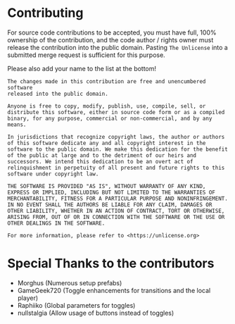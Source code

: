 # Contributing

For source code contributions to be accepted, you must have full, 100% ownership of the contribution, and the code author / rights owner must release the contribution into the public domain. Pasting `The Unlicense` into a submitted merge request is sufficient for this purpose.

Please also add your name to the list at the bottom!

```
The changes made in this contribution are free and unencumbered software
released into the public domain.

Anyone is free to copy, modify, publish, use, compile, sell, or
distribute this software, either in source code form or as a compiled
binary, for any purpose, commercial or non-commercial, and by any
means.

In jurisdictions that recognize copyright laws, the author or authors
of this software dedicate any and all copyright interest in the
software to the public domain. We make this dedication for the benefit
of the public at large and to the detriment of our heirs and
successors. We intend this dedication to be an overt act of
relinquishment in perpetuity of all present and future rights to this
software under copyright law.

THE SOFTWARE IS PROVIDED "AS IS", WITHOUT WARRANTY OF ANY KIND,
EXPRESS OR IMPLIED, INCLUDING BUT NOT LIMITED TO THE WARRANTIES OF
MERCHANTABILITY, FITNESS FOR A PARTICULAR PURPOSE AND NONINFRINGEMENT.
IN NO EVENT SHALL THE AUTHORS BE LIABLE FOR ANY CLAIM, DAMAGES OR
OTHER LIABILITY, WHETHER IN AN ACTION OF CONTRACT, TORT OR OTHERWISE,
ARISING FROM, OUT OF OR IN CONNECTION WITH THE SOFTWARE OR THE USE OR
OTHER DEALINGS IN THE SOFTWARE.

For more information, please refer to <https://unlicense.org>
```

# Special Thanks to the contributors

* Morghus (Numerous setup prefabs)
* GameGeek720 (Toggle enhancements for transitions and the local player)
* Raphiiko (Global parameters for toggles)
* nullstalgia (Allow usage of buttons instead of toggles)
